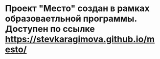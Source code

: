 # Проект "Место" создан в рамках образоваетльной программы. Доступен по ссылке https://stevkaragimova.github.io/mesto/

